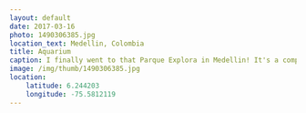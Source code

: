 ```yaml
---
layout: default
date: 2017-03-16
photo: 1490306385.jpg
location_text: Medellin, Colombia
title: Aquarium
caption: I finally went to that Parque Explora in Medellin! It's a complex between science and natural museum. The aquarium there is pretty descent!
image: /img/thumb/1490306385.jpg
location:
    latitude: 6.244203
    longitude: -75.5812119
---
```


